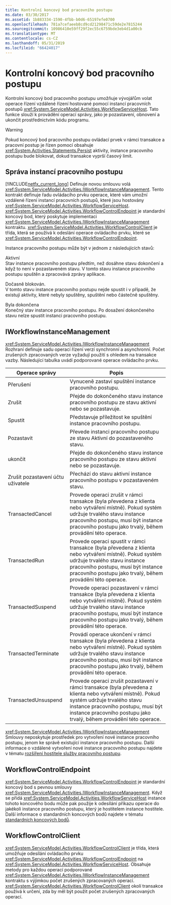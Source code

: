 ```yaml
---
title: Kontrolní koncový bod pracovního postupu
ms.date: 03/30/2017
ms.assetid: 1b883334-1590-4fbb-b0d6-65197efe0700
ms.openlocfilehash: 781a7cefaeeb8cd9cd21298471c59de2e7815244
ms.sourcegitcommit: 10986410e59ff29f2ec55c6759bde3eb4d1a00cb
ms.translationtype: MT
ms.contentlocale: cs-CZ
ms.lasthandoff: 05/31/2019
ms.locfileid: "66424017"
---
```

# <a name="workflow-control-endpoint"></a>Kontrolní koncový bod pracovního postupu
Kontrolní koncový bod pracovního postupu umožňuje vývojářům volat operace řízení vzdálené řízení hostované pomocí instancí pracovních postupů <xref:System.ServiceModel.Activities.WorkflowServiceHost>. Tato funkce slouží k provádění operací správy, jako je pozastavení, obnovení a ukončit prostřednictvím kódu programu.  
  
> [!WARNING]
>  Pokud koncový bod pracovního postupu ovládací prvek v rámci transakce a pracovní postup je řízen pomocí obsahuje <xref:System.Activities.Statements.Persist> aktivity, instance pracovního postupu bude blokovat, dokud transakce vyprší časový limit.  
  
## <a name="workflow-instance-management"></a>Správa instancí pracovního postupu  
 [!INCLUDE[netfx_current_long](../../../../includes/netfx-current-long-md.md)] Definuje novou smlouvu volá <xref:System.ServiceModel.Activities.IWorkflowInstanceManagement>. Tento kontrakt definuje řadu ovládacího prvku operace, které vám umožní vzdálené řízení instancí pracovních postupů, které jsou hostovány <xref:System.ServiceModel.Activities.WorkflowServiceHost>. <xref:System.ServiceModel.Activities.WorkflowControlEndpoint> je standardní koncový bod, který poskytuje implementaci <xref:System.ServiceModel.Activities.IWorkflowInstanceManagement> kontraktu. <xref:System.ServiceModel.Activities.WorkflowControlClient> je třída, která se používá k odeslání operace ovládacího prvku, které se <xref:System.ServiceModel.Activities.WorkflowControlEndpoint>.  
  
 Instance pracovního postupu může být v jednom z následujících stavů:  
  
 Aktivní  
 Stav instance pracovního postupu předtím, než dosáhne stavu dokončení a když to není v pozastaveném stavu. V tomto stavu instance pracovního postupu spuštěn a zpracovává zprávy aplikace.  
  
 Dočasně blokován.  
 V tomto stavu instance pracovního postupu nejde spustit i v případě, že existují aktivity, které nebyly spuštěny, spuštění nebo částečně spuštěny.  
  
 Byla dokončena  
 Konečný stav instance pracovního postupu. Po dosažení dokončeného stavu nelze spustit instanci pracovního postupu.  
  
## <a name="iworkflowinstancemanagement"></a>IWorkflowInstanceManagement  
 <xref:System.ServiceModel.Activities.IWorkflowInstanceManagement> Rozhraní definuje sadu operací řízení verzí synchronní a asynchronní. Počet zrušených zpracovaných verze vyžadují použití s ohledem na transakce vazby. Následující tabulka uvádí podporované operace ovládacího prvku.  
  
|Operace správy|Popis|  
|-----------------------|-----------------|  
|Přerušení|Vynuceně zastaví spuštění instance pracovního postupu.|  
|Zrušit|Přejde do dokončeného stavu instance pracovního postupu ze stavu aktivní nebo se pozastavuje.|  
|Spustit|Představuje příležitost ke spuštění instance pracovního postupu.|  
|Pozastavit|Převede instanci pracovního postupu ze stavu Aktivní do pozastaveného stavu.|  
|ukončit|Přejde do dokončeného stavu instance pracovního postupu ze stavu aktivní nebo se pozastavuje.|  
|Zrušit pozastavení účtu uživatele|Přechází do stavu aktivní instance pracovního postupu v pozastaveném stavu.|  
|TransactedCancel|Provede operaci zrušit v rámci transakce (byla převedena z klienta nebo vytváření místně). Pokud systém udržuje trvalého stavu instance pracovního postupu, musí být instance pracovního postupu jako trvalý, během provádění této operace.|  
|TransactedRun|Provede operaci spustit v rámci transakce (byla převedena z klienta nebo vytváření místně). Pokud systém udržuje trvalého stavu instance pracovního postupu, musí být instance pracovního postupu jako trvalý, během provádění této operace.|  
|TransactedSuspend|Provede operaci pozastavení v rámci transakce (byla převedena z klienta nebo vytváření místně). Pokud systém udržuje trvalého stavu instance pracovního postupu, musí být instance pracovního postupu jako trvalý, během provádění této operace.|  
|TransactedTerminate|Provádí operace ukončení v rámci transakce (byla převedena z klienta nebo vytváření místně). Pokud systém udržuje trvalého stavu instance pracovního postupu, musí být instance pracovního postupu jako trvalý, během provádění této operace.|  
|TransactedUnsuspend|Provede operaci zrušit pozastavení v rámci transakce (byla převedena z klienta nebo vytváření místně). Pokud systém udržuje trvalého stavu instance pracovního postupu, musí být instance pracovního postupu jako trvalý, během provádění této operace.|  
  
 <xref:System.ServiceModel.Activities.IWorkflowInstanceManagement> Smlouvy neposkytuje prostředek pro vytvoření nové instance pracovního postupu, jenom ke správě existující instance pracovního postupu. Další informace o vzdálené vytvoření nové instance pracovního postupu najdete v tématu [rozšíření hostitele služby pracovního postupu](../../../../docs/framework/wcf/feature-details/workflow-service-host-extensibility.md).  
  
## <a name="workflowcontrolendpoint"></a>WorkflowControlEndpoint  
 <xref:System.ServiceModel.Activities.WorkflowControlEndpoint> je standardní koncový bod s pevnou smlouvy <xref:System.ServiceModel.Activities.IWorkflowInstanceManagement>. Když se přidá <xref:System.ServiceModel.Activities.WorkflowServiceHost> instance tohoto koncového bodu může pak použije k odesílání příkazu operace do jakékoli instance pracovního postupu, který je hostitelem instance hostitele. Další informace o standardních koncových bodů najdete v tématu [standardních koncových bodů](../../../../docs/framework/wcf/feature-details/standard-endpoints.md).  
  
## <a name="workflowcontrolclient"></a>WorkflowControlClient  
 <xref:System.ServiceModel.Activities.WorkflowControlClient> je třída, která umožňuje odesílání ovládacího prvku <xref:System.ServiceModel.Activities.WorkflowControlEndpoint> na <xref:System.ServiceModel.Activities.WorkflowServiceHost>. Obsahuje metody pro každou operací podporované <xref:System.ServiceModel.Activities.IWorkflowInstanceManagement> kontraktu s výjimkou počet zrušených zpracovaných operací. <xref:System.ServiceModel.Activities.WorkflowControlClient> okolí transakce používá k určení, zda by měl být použit počet zrušených zpracovaných operací.
